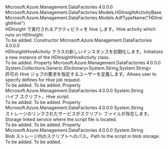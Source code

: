<Type Name="HDInsightHiveActivity" FullName="Microsoft.Azure.Management.DataFactories.Models.HDInsightHiveActivity">
  <TypeSignature Language="C#" Value="public class HDInsightHiveActivity : Microsoft.Azure.Management.DataFactories.Models.HDInsightActivityBase" />
  <TypeSignature Language="ILAsm" Value=".class public auto ansi beforefieldinit HDInsightHiveActivity extends Microsoft.Azure.Management.DataFactories.Models.HDInsightActivityBase" />
  <TypeSignature Language="DocId" Value="T:Microsoft.Azure.Management.DataFactories.Models.HDInsightHiveActivity" />
  <TypeSignature Language="VB.NET" Value="Public Class HDInsightHiveActivity&#xA;Inherits HDInsightActivityBase" />
  <TypeSignature Language="F#" Value="type HDInsightHiveActivity = class&#xA;    inherit HDInsightActivityBase" />
  <AssemblyInfo>
    <AssemblyName>Microsoft.Azure.Management.DataFactories</AssemblyName>
    <AssemblyVersion>4.0.0.0</AssemblyVersion>
  </AssemblyInfo>
  <Base>
    <BaseTypeName>Microsoft.Azure.Management.DataFactories.Models.HDInsightActivityBase</BaseTypeName>
  </Base>
  <Interfaces />
  <Attributes>
    <Attribute>
      <AttributeName>Microsoft.Azure.Management.DataFactories.Models.AdfTypeName("HDInsightHive")</AttributeName>
    </Attribute>
  </Attributes>
  <Docs>
    <summary>
            <span data-ttu-id="4d648-101">HDInsight で実行されるアクティビティを hive します。</span><span class="sxs-lookup"><span data-stu-id="4d648-101">Hive activity which runs on HDInsight.</span></span>
            </summary>
    <remarks>To be added.</remarks>
  </Docs>
  <Members>
    <Member MemberName=".ctor">
      <MemberSignature Language="C#" Value="public HDInsightHiveActivity ();" />
      <MemberSignature Language="ILAsm" Value=".method public hidebysig specialname rtspecialname instance void .ctor() cil managed" />
      <MemberSignature Language="DocId" Value="M:Microsoft.Azure.Management.DataFactories.Models.HDInsightHiveActivity.#ctor" />
      <MemberSignature Language="VB.NET" Value="Public Sub New ()" />
      <MemberType>Constructor</MemberType>
      <AssemblyInfo>
        <AssemblyName>Microsoft.Azure.Management.DataFactories</AssemblyName>
        <AssemblyVersion>4.0.0.0</AssemblyVersion>
      </AssemblyInfo>
      <Parameters />
      <Docs>
        <summary>
            <span data-ttu-id="4d648-102">HDInsightHiveActivity クラスの新しいインスタンスを初期化します。</span><span class="sxs-lookup"><span data-stu-id="4d648-102">Initializes a new instance of the HDInsightHiveActivity class.</span></span>
            </summary>
        <remarks>To be added.</remarks>
      </Docs>
    </Member>
    <Member MemberName="Defines">
      <MemberSignature Language="C#" Value="public System.Collections.Generic.IDictionary&lt;string,string&gt; Defines { get; set; }" />
      <MemberSignature Language="ILAsm" Value=".property instance class System.Collections.Generic.IDictionary`2&lt;string, string&gt; Defines" />
      <MemberSignature Language="DocId" Value="P:Microsoft.Azure.Management.DataFactories.Models.HDInsightHiveActivity.Defines" />
      <MemberSignature Language="VB.NET" Value="Public Property Defines As IDictionary(Of String, String)" />
      <MemberSignature Language="F#" Value="member this.Defines : System.Collections.Generic.IDictionary&lt;string, string&gt; with get, set" Usage="Microsoft.Azure.Management.DataFactories.Models.HDInsightHiveActivity.Defines" />
      <MemberType>Property</MemberType>
      <AssemblyInfo>
        <AssemblyName>Microsoft.Azure.Management.DataFactories</AssemblyName>
        <AssemblyVersion>4.0.0.0</AssemblyVersion>
      </AssemblyInfo>
      <ReturnValue>
        <ReturnType>System.Collections.Generic.IDictionary&lt;System.String,System.String&gt;</ReturnType>
      </ReturnValue>
      <Docs>
        <summary>
            <span data-ttu-id="4d648-103">許可の Hive ジョブの要求を指定するユーザーを定義します。</span><span class="sxs-lookup"><span data-stu-id="4d648-103">Allows user to specify defines for Hive job request.</span></span>
            </summary>
        <value>To be added.</value>
        <remarks>To be added.</remarks>
      </Docs>
    </Member>
    <Member MemberName="Script">
      <MemberSignature Language="C#" Value="public string Script { get; set; }" />
      <MemberSignature Language="ILAsm" Value=".property instance string Script" />
      <MemberSignature Language="DocId" Value="P:Microsoft.Azure.Management.DataFactories.Models.HDInsightHiveActivity.Script" />
      <MemberSignature Language="VB.NET" Value="Public Property Script As String" />
      <MemberSignature Language="F#" Value="member this.Script : string with get, set" Usage="Microsoft.Azure.Management.DataFactories.Models.HDInsightHiveActivity.Script" />
      <MemberType>Property</MemberType>
      <AssemblyInfo>
        <AssemblyName>Microsoft.Azure.Management.DataFactories</AssemblyName>
        <AssemblyVersion>4.0.0.0</AssemblyVersion>
      </AssemblyInfo>
      <ReturnValue>
        <ReturnType>System.String</ReturnType>
      </ReturnValue>
      <Docs>
        <summary>
            <span data-ttu-id="4d648-104">ハイブ スクリプト。</span><span class="sxs-lookup"><span data-stu-id="4d648-104">Hive script.</span></span>
            </summary>
        <value>To be added.</value>
        <remarks>To be added.</remarks>
      </Docs>
    </Member>
    <Member MemberName="ScriptLinkedService">
      <MemberSignature Language="C#" Value="public string ScriptLinkedService { get; set; }" />
      <MemberSignature Language="ILAsm" Value=".property instance string ScriptLinkedService" />
      <MemberSignature Language="DocId" Value="P:Microsoft.Azure.Management.DataFactories.Models.HDInsightHiveActivity.ScriptLinkedService" />
      <MemberSignature Language="VB.NET" Value="Public Property ScriptLinkedService As String" />
      <MemberSignature Language="F#" Value="member this.ScriptLinkedService : string with get, set" Usage="Microsoft.Azure.Management.DataFactories.Models.HDInsightHiveActivity.ScriptLinkedService" />
      <MemberType>Property</MemberType>
      <AssemblyInfo>
        <AssemblyName>Microsoft.Azure.Management.DataFactories</AssemblyName>
        <AssemblyVersion>4.0.0.0</AssemblyVersion>
      </AssemblyInfo>
      <ReturnValue>
        <ReturnType>System.String</ReturnType>
      </ReturnValue>
      <Docs>
        <summary>
            <span data-ttu-id="4d648-105">ストレージのリンクされたサービスがスクリプト ファイルが存在します。</span><span class="sxs-lookup"><span data-stu-id="4d648-105">Storage linked service where the script file is located.</span></span> 
            </summary>
        <value>To be added.</value>
        <remarks>To be added.</remarks>
      </Docs>
    </Member>
    <Member MemberName="ScriptPath">
      <MemberSignature Language="C#" Value="public string ScriptPath { get; set; }" />
      <MemberSignature Language="ILAsm" Value=".property instance string ScriptPath" />
      <MemberSignature Language="DocId" Value="P:Microsoft.Azure.Management.DataFactories.Models.HDInsightHiveActivity.ScriptPath" />
      <MemberSignature Language="VB.NET" Value="Public Property ScriptPath As String" />
      <MemberSignature Language="F#" Value="member this.ScriptPath : string with get, set" Usage="Microsoft.Azure.Management.DataFactories.Models.HDInsightHiveActivity.ScriptPath" />
      <MemberType>Property</MemberType>
      <AssemblyInfo>
        <AssemblyName>Microsoft.Azure.Management.DataFactories</AssemblyName>
        <AssemblyVersion>4.0.0.0</AssemblyVersion>
      </AssemblyInfo>
      <ReturnValue>
        <ReturnType>System.String</ReturnType>
      </ReturnValue>
      <Docs>
        <summary>
            <span data-ttu-id="4d648-106">Blob ストレージ内のスクリプトへのパス。</span><span class="sxs-lookup"><span data-stu-id="4d648-106">Path to the script in blob storage.</span></span>
            </summary>
        <value>To be added.</value>
        <remarks>To be added.</remarks>
      </Docs>
    </Member>
  </Members>
</Type>